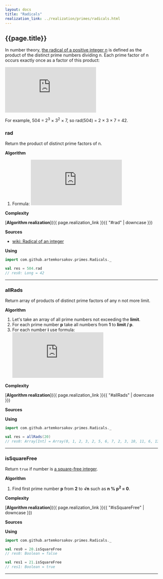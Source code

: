 ```yaml
---
layout: docs
title: "Radicals"
realization_link: ../realization/primes/radicals.html
---
```


## {{page.title}}

In number theory, [the radical of a positive integer n](https://en.wikipedia.org/wiki/Radical_of_an_integer) is defined as the product of the distinct prime numbers dividing n. Each prime factor of n occurs exactly once as a factor of this product:

![formula](http://latex.codecogs.com/svg.latex?%5Cdisplaystyle%20%7B%5Cmathrm%20%20%7Brad%7D%7D(n)=%5Cprod%20_%7B%7B%5Cscriptstyle%20p%5Cmid%20n%20%5Catop%20p%7B%5Ctext%7B%20prime%7D%7D%7D%7Dp)

For example, 504 = 2<sup>3</sup> × 3<sup>2</sup> × 7, so rad(504) = 2 × 3 × 7 = 42.

### rad
Return the product of distinct prime factors of n.

**Algorithm**
1. Formula: ![formula](http://latex.codecogs.com/svg.latex?%5Cdisplaystyle%20%7B%5Cmathrm%20%20%7Brad%7D%7D(n)=%5Cprod%20_%7B%7B%5Cscriptstyle%20p%5Cmid%20n%20%5Catop%20p%7B%5Ctext%7B%20prime%7D%7D%7D%7Dp)
     
**Complexity**
     
[**Algorithm realization**]({{ page.realization_link }}{{ "#rad" | downcase }})

**Sources** 
- [wiki: Radical of an integer](https://en.wikipedia.org/wiki/Radical_of_an_integer)

**Using**
```scala
import com.github.artemkorsakov.primes.Radicals._

val res = 504.rad
// res0: Long = 42
```

---

### allRads
Return array of products of distinct prime factors of any n not more limit.

**Algorithm**
1. Let's take an array of all prime numbers not exceeding the **limit**.
2. For each prime number **p** take all numbers from **1** to **limit / p**.
3. For each number **i** use formula: ![formula](http://latex.codecogs.com/svg.latex?%7B%5Cdisplaystyle%20rads%20(i*p)=%7B%5Cbegin%7Bcases%7Dp&%7B%5Ctext%7B%20if%20%7D%7Drads(i%20*%20p)%20=%200%5C%5Crads(i%20*%20p)%20*%20p&%7B%5Ctext%7B%20else%20%7D%7D%5Cend%7Bcases%7D%7D%7D)
   
**Complexity**
     
[**Algorithm realization**]({{ page.realization_link }}{{ "#allRads" | downcase }})

**Sources** 

**Using**
```scala
import com.github.artemkorsakov.primes.Radicals._

val res = allRads(20) 
// res0: Array[Int] = Array(0, 1, 2, 3, 2, 5, 6, 7, 2, 3, 10, 11, 6, 13, 14, 15, 2, 17, 6, 19, 10)
```

---

### isSquareFree
Return `true` if number is [a square-free integer](https://en.wikipedia.org/wiki/Square-free_integer).

**Algorithm**
1. Find first prime number **p** from **2** to **&#8730;n** such as **n % p<sup>2</sup> = 0**.
   
**Complexity**
     
[**Algorithm realization**]({{ page.realization_link }}{{ "#isSquareFree" | downcase }})

**Sources** 

**Using**
```scala
import com.github.artemkorsakov.primes.Radicals._

val res0 = 20.isSquareFree
// res0: Boolean = false

val res1 = 21.isSquareFree
// res1: Boolean = true
```

---